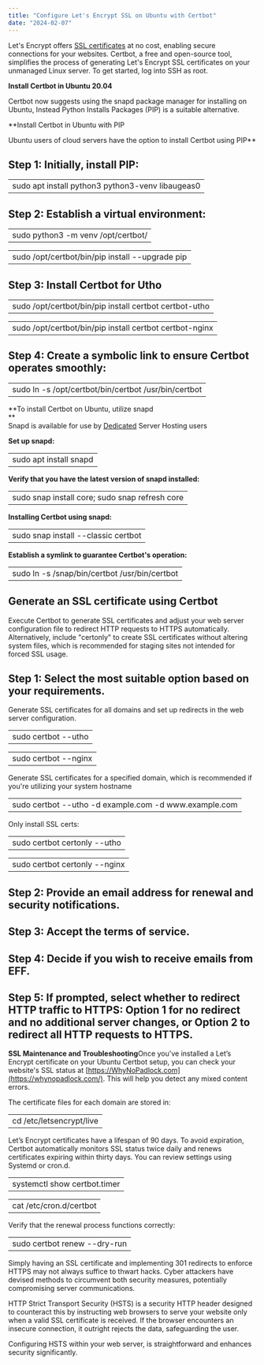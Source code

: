 ```yaml
---
title: "Configure Let's Encrypt SSL on Ubuntu with Certbot"
date: "2024-02-07"
---
```


Let's Encrypt offers [SSL certificates](https://utho.com/ssl-certificate) at no cost, enabling secure connections for your websites. Certbot, a free and open-source tool, simplifies the process of generating Let's Encrypt SSL certificates on your unmanaged Linux server. To get started, log into SSH as root.  

**Install Certbot in Ubuntu 20.04**

Certbot now suggests using the snapd package manager for installing on Ubuntu, Instead Python Installs Packages (PIP) is a suitable alternative.  
  
**Install Certbot in Ubuntu with PIP  
  
Ubuntu users of cloud servers have the option to install Certbot using PIP**  

## **Step 1: Initially, install PIP:**  

<table><tbody><tr><td>sudo apt install python3 python3-venv libaugeas0</td></tr></tbody></table>

## **Step 2: Establish a virtual environment:**  

<table><tbody><tr><td>sudo python3 -m venv /opt/certbot/</td></tr></tbody></table>

<table><tbody><tr><td>sudo /opt/certbot/bin/pip install --upgrade pip</td></tr></tbody></table>

## **Step 3: Install Certbot for Utho**  

<table><tbody><tr><td>sudo /opt/certbot/bin/pip install certbot certbot-utho</td></tr></tbody></table>

<table><tbody><tr><td>sudo /opt/certbot/bin/pip install certbot certbot-nginx</td></tr></tbody></table>

## **Step 4: Create a symbolic link to ensure Certbot operates smoothly:**  

<table><tbody><tr><td>sudo ln -s /opt/certbot/bin/certbot /usr/bin/certbot</td></tr></tbody></table>

**To install Certbot on Ubuntu, utilize snapd  
**  
Snapd is available for use by [Dedicated](https://utho.com/dedicated-cpu) Server Hosting users

**Set up snapd:**

<table><tbody><tr><td>sudo apt install snapd</td></tr></tbody></table>

**Verify that you have the latest version of snapd installed:**

<table><tbody><tr><td>sudo snap install core; sudo snap refresh core</td></tr></tbody></table>

  
**Installing Certbot using snapd:**

<table><tbody><tr><td>sudo snap install --classic certbot</td></tr></tbody></table>

  
**Establish a symlink to guarantee Certbot's operation:**

<table><tbody><tr><td>sudo ln -s /snap/bin/certbot /usr/bin/certbot</td></tr></tbody></table>

## **Generate an SSL certificate using Certbot**

Execute Certbot to generate SSL certificates and adjust your web server configuration file to redirect HTTP requests to HTTPS automatically. Alternatively, include "certonly" to create SSL certificates without altering system files, which is recommended for staging sites not intended for forced SSL usage.  

## **Step 1:** Select the most suitable option based on your requirements.  

Generate SSL certificates for all domains and set up redirects in the web server configuration.  

<table><tbody><tr><td>sudo certbot --utho</td></tr></tbody></table>

<table><tbody><tr><td>sudo certbot --nginx</td></tr></tbody></table>

  
Generate SSL certificates for a specified domain, which is recommended if you're utilizing your system hostname

<table><tbody><tr><td>sudo certbot --utho -d example.com -d www.example.com</td></tr></tbody></table>

  
Only install SSL certs:

<table><tbody><tr><td>sudo certbot certonly --utho</td></tr></tbody></table>

<table><tbody><tr><td>sudo certbot certonly --nginx</td></tr></tbody></table>

## **Step 2:** Provide an email address for renewal and security notifications.   

## **Step 3:** Accept the terms of service.   

## **Step 4:** Decide if you wish to receive emails from EFF.   

## **Step 5:** If prompted, select whether to redirect HTTP traffic to HTTPS: Option 1 for no redirect and no additional server changes, or Option 2 to redirect all HTTP requests to HTTPS.  

**SSL Maintenance and Troubleshooting**Once you've installed a Let’s Encrypt certificate on your Ubuntu Certbot setup, you can check your website's SSL status at [https://WhyNoPadlock.com](https://whynopadlock.com/). This will help you detect any mixed content errors.  
  
The certificate files for each domain are stored in:  

<table><tbody><tr><td>cd /etc/letsencrypt/live</td></tr></tbody></table>

Let’s Encrypt certificates have a lifespan of 90 days. To avoid expiration, Certbot automatically monitors SSL status twice daily and renews certificates expiring within thirty days. You can review settings using Systemd or cron.d.  

<table><tbody><tr><td>systemctl show certbot.timer</td></tr></tbody></table>

<table><tbody><tr><td>cat /etc/cron.d/certbot</td></tr></tbody></table>

Verify that the renewal process functions correctly:  

<table><tbody><tr><td>sudo certbot renew --dry-run</td></tr></tbody></table>

  
Simply having an SSL certificate and implementing 301 redirects to enforce HTTPS may not always suffice to thwart hacks. Cyber attackers have devised methods to circumvent both security measures, potentially compromising server communications.

HTTP Strict Transport Security (HSTS) is a security HTTP header designed to counteract this by instructing web browsers to serve your website only when a valid SSL certificate is received. If the browser encounters an insecure connection, it outright rejects the data, safeguarding the user.

Configuring HSTS within your web server, is straightforward and enhances security significantly.

